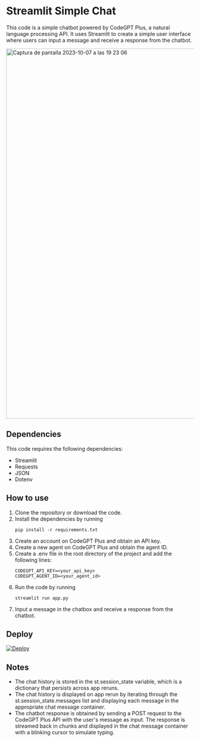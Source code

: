 # Streamlit Simple Chat

This code is a simple chatbot powered by CodeGPT Plus, a natural language processing API. It uses Streamlit to create a simple user interface where users can input a message and receive a response from the chatbot.

<img width="992" alt="Captura de pantalla 2023-10-07 a las 19 23 06" src="https://github.com/JudiniLabs/cookbook/assets/6216945/7e1e069c-688d-46ab-8b8c-aedbd2377da5">

## Dependencies

This code requires the following dependencies:

- Streamlit
- Requests
- JSON
- Dotenv

## How to use

1. Clone the repository or download the code.
2. Install the dependencies by running 
   ```
   pip install -r requirements.txt 
   ```
3. Create an account on CodeGPT Plus and obtain an API key.
4. Create a new agent on CodeGPT Plus and obtain the agent ID.
5. Create a .env file in the root directory of the project and add the following lines:
    ```
    CODEGPT_API_KEY=<your_api_key>
    CODEGPT_AGENT_ID=<your_agent_id>
    ```
6. Run the code by running 
   ```
   streamlit run app.py 
   ```
7. Input a message in the chatbox and receive a response from the chatbot.

## Deploy

[![Deploy](https://www.herokucdn.com/deploy/button.svg)](https://heroku.com/deploy?template=https://github.com/JudiniLabs/cookbook/tree/main/examples/agents/streamlit_simple_chat)

## Notes 

- The chat history is stored in the st.session_state variable, which is a dictionary that persists across app reruns.
- The chat history is displayed on app rerun by iterating through the st.session_state.messages list and displaying each message in the appropriate chat message container.
- The chatbot response is obtained by sending a POST request to the CodeGPT Plus API with the user's message as input. The response is streamed back in chunks and displayed in the chat message container with a blinking cursor to simulate typing.
